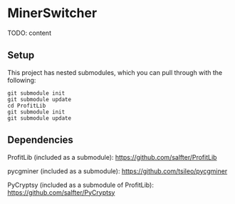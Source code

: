 MinerSwitcher
=============

TODO: content

Setup
-----

This project has nested submodules, which you can pull through with the
following:

```
git submodule init  
git submodule update
cd ProfitLib
git submodule init
git submodule update
```

Dependencies
------------

ProfitLib (included as a submodule):
  https://github.com/salfter/ProfitLib

pycgminer (included as a submodule):
  https://github.com/tsileo/pycgminer

PyCryptsy (included as a submodule of ProfitLib):
  https://github.com/salfter/PyCryptsy    
